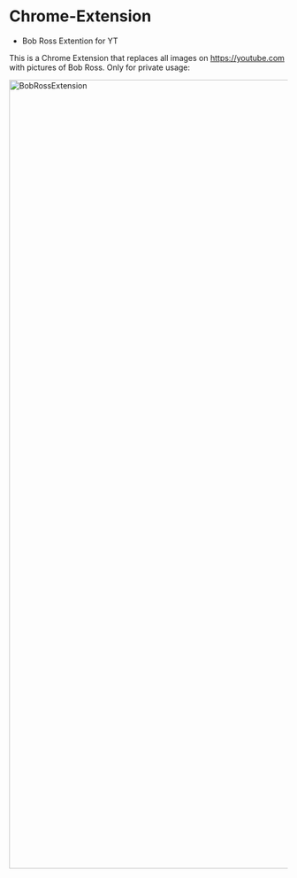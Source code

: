 # Chrome-Extension

- Bob Ross Extention for YT

This is a Chrome Extension that replaces all images on https://youtube.com with pictures of Bob Ross.
Only for private usage:


<img width="1426" alt="BobRossExtension" src="https://user-images.githubusercontent.com/98970045/226676772-aae3cab0-68e5-4f89-93ff-5095c31dcf24.png">

